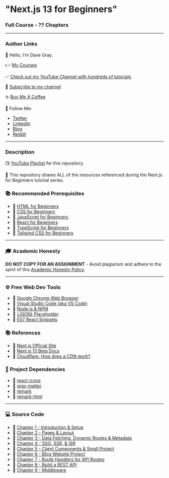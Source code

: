 # "Next.js 13 for Beginners"

### Full Course - ?? Chapters

---

### Author Links

👋 Hello, I'm Dave Gray.

👉 [My Courses](https://courses.davegray.codes/)

✅ [Check out my YouTube Channel with hundreds of tutorials](https://www.youtube.com/DaveGrayTeachesCode).

🚩 [Subscribe to my channel](https://bit.ly/3nGHmNn)

☕ [Buy Me A Coffee](https://buymeacoffee.com/DaveGray)

🚀 Follow Me:

- [Twitter](https://twitter.com/yesdavidgray)
- [LinkedIn](https://www.linkedin.com/in/davidagray/)
- [Blog](https://yesdavidgray.com)
- [Reddit](https://www.reddit.com/user/DaveOnEleven)

---

### Description

📺 [YouTube Playlist](https://www.youtube.com/playlist?list=PL0Zuz27SZ-6Pk-QJIdGd1tGZEzy9RTgtj) for this repository.

🚀 This repository shares ALL of the resources referenced during the Next.js for Beginners tutorial series.

### 📚 Recommended Prerequisites
- 🔗 [HTML for Beginners](https://youtu.be/mJgBOIoGihA)
- 🔗 [CSS for Beginners](https://youtu.be/n4R2E7O-Ngo)
- 🔗 [JavaScript for Beginners](https://youtu.be/EfAl9bwzVZk)
- 🔗 [React for Beginners](https://youtu.be/RVFAyFWO4go)
- 🔗 [TypeScript for Beginners](https://youtu.be/gieEQFIfgYc)
- 🔗 [Tailwind CSS for Beginners](https://youtu.be/lCxcTsOHrjo)

---

### 🎓 Academic Honesty

**DO NOT COPY FOR AN ASSIGNMENT** - Avoid plagiarism and adhere to the spirit of this [Academic Honesty Policy](https://www.freecodecamp.org/news/academic-honesty-policy/).

---

### ⚙ Free Web Dev Tools
- 🔗 [Google Chrome Web Browser](https://google.com/chrome/)
- 🔗 [Visual Studio Code (aka VS Code)](https://code.visualstudio.com/)
- 🔗 [Node.js & NPM](https://nodejs.org/en/)
- 🔗 [{JSON} Placeholder](https://jsonplaceholder.typicode.com/)
- 🔗 [ES7 React Snippets](https://marketplace.visualstudio.com/items?itemName=dsznajder.es7-react-js-snippets)

### 📚 References
- 🔗 [Next.js Official Site](https://nextjs.org/)
- 🔗 [Next.js 13 Beta Docs](https://beta.nextjs.org/docs)
- 🔗 [Cloudflare: How does a CDN work?](https://www.cloudflare.com/learning/cdn/what-is-a-cdn/)

### 🚀 Project Dependencies
- 🔗 [react-icons](https://www.npmjs.com/package/react-icons)
- 🔗 [gray-matter](https://www.npmjs.com/package/gray-matter)
- 🔗 [remark](https://www.npmjs.com/package/remark)
- 🔗 [remark-html](https://www.npmjs.com/package/remark-html)

---

### 💻 Source Code

- 🔗 [Chapter 1 - Introduction & Setup](https://github.com/gitdagray/next-js-course/tree/main/next01)
- 🔗 [Chapter 2 - Pages & Layout](https://github.com/gitdagray/next-js-course/tree/main/next02)
- 🔗 [Chapter 3 - Data Fetching, Dynamic Routes & Metadata](https://github.com/gitdagray/next-js-course/tree/main/next03)
- 🔗 [Chapter 4 - SSG, SSR, & ISR](https://github.com/gitdagray/next-js-course/tree/main/next04)
- 🔗 [Chapter 5 - Client Components & Small Project](https://github.com/gitdagray/next-js-course/tree/main/next05)
- 🔗 [Chapter 6 - Blog Website Project](https://github.com/gitdagray/next-js-course/tree/main/next06)
- 🔗 [Chapter 7 - Route Handlers for API Routes](https://github.com/gitdagray/next-js-course/tree/main/next07)
- 🔗 [Chapter 8 - Build a REST API](https://github.com/gitdagray/next-js-course/tree/main/next08)
- 🔗 [Chapter 9 - Middleware](https://github.com/gitdagray/next-js-course/tree/main/next09)

